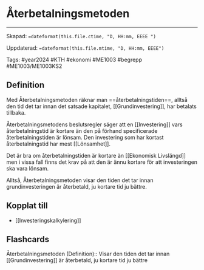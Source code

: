 # Återbetalningsmetoden

---
Skapad: `=dateformat(this.file.ctime, "D, HH:mm, EEEE ")`

Uppdaterad: `=dateformat(this.file.mtime, "D, HH:mm, EEEE")`

Tags: #year2024 #KTH #ekonomi #ME1003 #begrepp #ME1003/ME1003KS2

## Definition

Med Återbetalningsmetoden räknar man ==återbetalningstiden==, alltså den tid det tar innan det satsade kapitalet, [[Grundinvestering]], har betalats tillbaka.

Återbetalningsmetodens beslutsregler säger att en [[Investering]] vars återbetalningstid är kortare än den på förhand specificerade återbetalningstiden är lönsam. Den investering som har kortast återbetalningstid har mest [[Lönsamhet]].

Det är bra om återbetalningstiden är kortare än [[Ekonomisk Livslängd]] men i vissa fall finns det krav på att den är ännu kortare för att investeringen ska vara lönsam.

Alltså, Återbetalningsmetoden visar den tiden det tar innan grundinvesteringen är återbetald, ju kortare tid ju bättre.

## Kopplat till

- [[Investeringskalkylering]]

## Flashcards

Återbetalningsmetoden (Definition):: Visar den tiden det tar innan [[Grundinvestering]] är återbetald, ju kortare tid ju bättre
<!--SR:!2024-03-04,14,292-->
